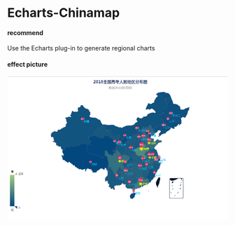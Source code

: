 # Echarts-Chinamap

#### recommend
Use the Echarts plug-in to generate regional charts

#### effect picture 
![avatar](Echarts/img/1545318805.jpg)

